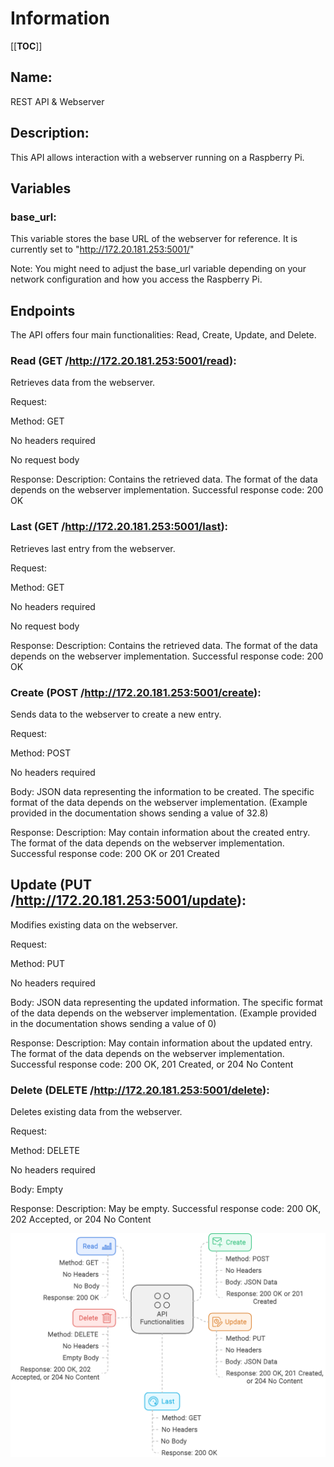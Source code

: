 # Information

[[__TOC__]]

## Name: 

REST API & Webserver

## Description: 

This API allows interaction with a webserver running on a Raspberry Pi.

## Variables

### base_url:

This variable stores the base URL of the webserver for reference. It is currently set to "http://172.20.181.253:5001/"

Note: You might need to adjust the base_url variable depending on your network configuration and how you access the Raspberry Pi.

## Endpoints

The API offers four main functionalities: Read, Create, Update, and Delete.
### Read (GET /http://172.20.181.253:5001/read):

Retrieves data from the webserver.

Request:

Method: GET

No headers required

No request body

Response:
Description: Contains the retrieved data. The format of the data depends on the webserver implementation.
Successful response code: 200 OK


### Last (GET /http://172.20.181.253:5001/last):

Retrieves last entry from the webserver.

Request:

Method: GET

No headers required

No request body

Response:
Description: Contains the retrieved data. The format of the data depends on the webserver implementation.
Successful response code: 200 OK


### Create (POST /http://172.20.181.253:5001/create):

Sends data to the webserver to create a new entry.

Request:

Method: POST

No headers required

Body: JSON data representing the information to be created. The specific format of the data depends on the webserver implementation. (Example provided in the documentation shows sending a value of 32.8)

Response:
Description: May contain information about the created entry. The format of the data depends on the webserver implementation.
Successful response code: 200 OK or 201 Created


## Update (PUT /http://172.20.181.253:5001/update):

Modifies existing data on the webserver.

Request:

Method: PUT

No headers required

Body: JSON data representing the updated information. The specific format of the data depends on the webserver implementation. (Example provided in the documentation shows sending a value of 0)

Response:
Description: May contain information about the updated entry. The format of the data depends on the webserver implementation.
Successful response code: 200 OK, 201 Created, or 204 No Content


### Delete (DELETE /http://172.20.181.253:5001/delete):

Deletes existing data from the webserver.

Request:

Method: DELETE

No headers required

Body: Empty

Response:
Description: May be empty.
Successful response code: 200 OK, 202 Accepted, or 204 No Content


![API](res/API.png)
